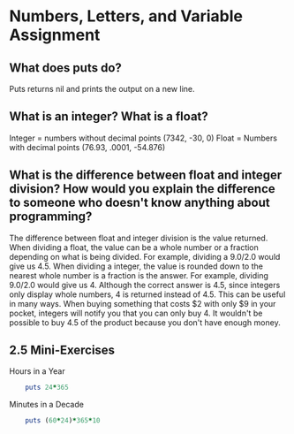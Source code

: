 # Numbers, Letters, and Variable Assignment

## What does puts do?

Puts returns nil and prints the output on a new line.

## What is an integer? What is a float?

Integer = numbers without decimal points (7342, -30, 0)
Float = Numbers with decimal points (76.93, .0001, -54.876)

## What is the difference between float and integer division? How would you explain the difference to someone who doesn't know anything about programming?

The difference between float and integer division is the value returned. When dividing a float, the value can be a whole number or a fraction depending on what is being divided. For example, dividing a 9.0/2.0 would give us 4.5. When dividing a integer, the value is rounded down to the nearest whole number is a fraction is the answer. For example, dividing 9.0/2.0 would give us 4. Although the correct answer is 4.5, since integers only display whole numbers, 4 is returned instead of 4.5. This can be useful in many ways. When buying something that costs $2 with only $9 in your pocket, integers will notify you that you can only buy 4. It wouldn't be possible to buy 4.5 of the product because you don't have enough money.

## 2.5 Mini-Exercises
Hours in a Year

```ruby
	puts 24*365
```

Minutes in a Decade

```ruby
	puts (60*24)*365*10
```
